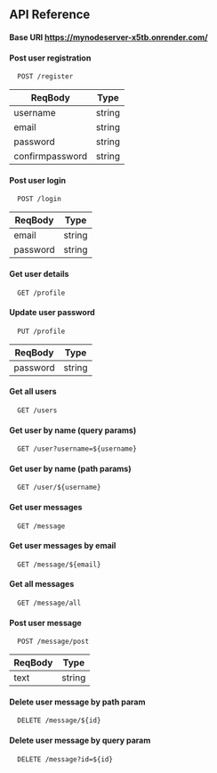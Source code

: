 ## API Reference

#### Base URl https://mynodeserver-x5tb.onrender.com/

#### Post user registration

```http
  POST /register
```

| ReqBody         | Type   |
| --------------- | ------ |
| username        | string |
| email           | string |
| password        | string |
| confirmpassword | string |

#### Post user login

```http
  POST /login
```

| ReqBody  | Type   |
| -------- | ------ |
| email    | string |
| password | string |

#### Get user details

```http
  GET /profile
```

#### Update user password

```http
  PUT /profile
```

| ReqBody  | Type   |
| -------- | ------ |
| password | string |

#### Get all users

```http
  GET /users
```

#### Get user by name (query params)

```http
  GET /user?username=${username}
```

#### Get user by name (path params)

```http
  GET /user/${username}
```

#### Get user messages

```http
  GET /message
```

#### Get user messages by email

```http
  GET /message/${email}
```

#### Get all messages

```http
  GET /message/all
```

#### Post user message

```http
  POST /message/post
```

| ReqBody | Type   |
| ------- | ------ |
| text    | string |

#### Delete user message by path param

```http
  DELETE /message/${id}
```

#### Delete user message by query param

```http
  DELETE /message?id=${id}
```
